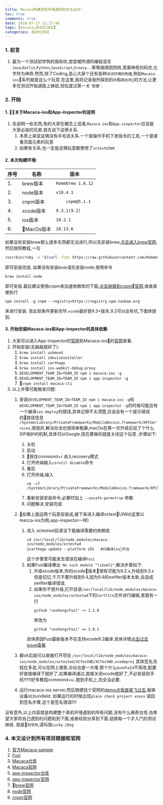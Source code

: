 ```yaml
---
title: Macaca构建真机环境遇到的坑与出坑!.
toc: true
comments: true
date: 2018-07-17 11:17:49
tags: [macaca,自动化测试]
categories: 自动化测试
---
```

### 1. 前言
1. 最为一个测试初学狗的我和你,尝尝被所谓的编程语言`Java`,`Kotlin`,`Python`,`JavaScript`,`Groovy`....等等搞得团团转,羡慕神奇的码农,化字符为神奇.然而,除了Coding,恶心大家个还有各种`测试环境的构建`,例如`Macaca-ios`系列就是这么个玩意.在这里,我将记录我所踩到的`坑`和`跳出坑`的方法,让更多在测试开始道路上妹纸,轻松度过第一关`'配置'`.

### 2. 开始
#### 1. 关于Macaca-ios和App-inspector的说明
1. 先说明一些东西,免的大家在概念上混淆,`Macaca-ios`和`App-inspector`应该是大家必装的兄弟.首先说下这俩关系.
    1. 本质上来说这俩没有半毛钱关系.一个是操作手机下发指令的工具,一个是查看页面元素的玩意
    2. 如果有关系,也一定是这俩玩意都使用了`xctestUIWd`

#### 2. 本次构建环境:
序号|名称|版本
---|--------|-------------------
1. |brew版本 |    `Homebrew 1.6.12`
2. |node版本 |    `v10.4.1`
3. |cnpm版本 |`    cnpm@5.1.1`
4. |xcode版本|    `9.3.1(9.2)`
5. |ios版本  |   `10.2.1`
6. |MacOs版本|   `10.13.6`
如果没有安装brew那么很多东西都无法进行,所以先安装brew,[点击进入brew官网](https://brew.sh/index_zh-cn),然后按照教程,一句
``` sh
/usr/bin/ruby -e "$(curl -fsSL https://raw.githubusercontent.com/Homebrew/install/master/install)"
```
即可安装完成. 如果没有安装`Node`请先安装node,使用命令
``` shell
brew install node
```
即可安装.最后建议使用cnpm来加速依赖库的下载,[点击链接到cnpm官网](https://npm.taobao.org/),或者直接执行
```shell
npm install -g cnpm --registry=https://registry.npm.taobao.org
```
来进行安装.
至此软条件更新完毕.`xcode`最好是9.3+版本,9.2可以会有坑,下面体提到.

#### 3. 开始安装Macaca-ios和App-inspector的具体依赖
1. 大家可以进入App-inspector的[官网](https://macacajs.github.io/app-inspector/cn/)和Macaca-ios的[官网](https://macacajs.github.io/zh/environment-setup)查看.
2. 开始安装(无脑敲就好了):
    1.  `brew install usbmuxd`
    2.  `brew install ideviceinstaller`
    3.  `brew install carthage`
    4.  `brew install ios-webkit-debug-proxy`
    5.  `DEVELOPMENT_TEAM_ID=TEAM_ID npm i macaca-ios -g`
    6.  `DEVELOPMENT_TEAM_ID=TEAM_ID npm i app-inspector -g`
    7.  `cnpm install macaca-cli`
3. 以上步骤可能触发问题:
    1. 安装`DEVELOPMENT_TEAM_ID=TEAM_ID npm i macaca-ios -g`和 `DEVELOPMENT_TEAM_ID=TEAM_ID npm i app-inspector -g`的时候可能会有一个编译`ios-deploy`的错误,具体记得不太清楚,应该会有一个提示错误的路径信息` /System/Library/PrivateFrameworks/MobileDevice.framework/XPCServices`,很诡异,解决办法也很简单粗暴,macOs在某一次升级后加了个什么SIP保护的机制,具体可以Google,现在要做的就是关闭这个玩意 ,步骤如下:
        1. 关机
        2. 启动
        3. 按住commond+r 进入recovery模式
        4. 打开终端输入`csrutil disable`命令
        5. 重启
        6. 打开终端,输入
            ```shell
            rm -rf /System/Library/PrivateFrameworks/MobileDevice.framework/XPCServices
            ```
        7. 重新安装安装命令,必要时加上 `--unsafe-perm=true` 参数.
        8. 问题解决,安装完成
    2. 如果上面这两个玩意安装成,接下来进入编译xctestUIWd(这里以macca-ios为例,app-inspector一样)
        1. 进入 xctestwd目录没下载编译需要的依赖库
            ```shell
            cd /usr/local/lib/node_modules/macaca-ios/node_modules/xctestwd
            carthage update --platform iOS   #只编译ios平台
            ```
            这个步骤里可能发生错误在编译`Fuzi`
        2. 如果Fuzi编译爆出` No such module "libxml2"`,解决步骤如下:
            1. 升级xcode版本,你的xcode版本很有可能为9.2.x,升级到9.3.x 但是切记,千万不要升级到9.4,因为9.4的swifter版本太新,会造成swifter编译错误.
            2. 如果你不想升级,打开目录`/usr/local/lib/node_modules/macaca-ios/node_modules/xctestwd`下的`Cartfile`文件进行编辑,里面有一行
                ```
                github "cezheng/Fuzi" ~> 2.1.0
                ```
                修改为
                ```
                github "cezheng/Fuzi" == 2.0.1
                ```
            具体原因Fuzi最新版本不在支持xcode9.2编译.具体详情[点击过去issue查看](https://github.com/cezheng/Fuzi/issues/85)
    3. 都ok后就可以直接打开项目 `/usr/local/lib/node_modules/macaca-ios/node_modules/xctestwd/XCTestWD/XCTestWD.xcodeproj`
    具体签名流程在多说,可以在网上搜索,论坛也是一大堆.那个什么`bundleId`不用改,配置好直接编译下就好了,如果编译通过,直接关闭xcode就好了,不必安装到手机!!!!!!好多教程commond+u..跑到手机上,完全没必要.

    4. 运行macaca-ios server,然后随便找个官网的[demo点我直接飞过去](https://github.com/macaca-sample),替换设备id,bundleId.
    如果运行的时候出现`place check project xxxxx` 请回到签名步骤,这个是签名错误!!!!

没有意外,以上内容就是构建整个真机环境遇到的所有问题,没有什么稀奇古怪.也希望大家将自己遇到的问题贴到下面,或者经验分享到下面.拯救每一个才入门的测试妹纸.
我是`初学狗`,请叫我`Lucky-Dog`


### 4. 本文设计到所有项目链接和官网
1. [官方Macaca-sample](https://github.com/macaca-sample)
2. [Fuzi](https://github.com/cezheng/Fuzi)
3. [Macaca仓库](https://github.com/alibaba/macaca)
4. [Macaca官网](https://macacajs.com/)
5. [app-inspector仓库](https://github.com/macacajs/app-inspector)
6. [app-inspector官网](https://macacajs.github.io/app-inspector/)
7. [brew官网](https://brew.sh/index_zh-cn.html)
8. [node官网](https://nodejs.org/en/)
9. [cnpm官网](https://npm.taobao.org/)
